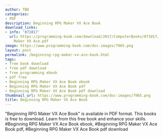 ```yaml
---
author: TBD
categories:
- PDF
description: Beginning RPG Maker VX Ace Book
download_links:
- info: '071017'
  url: https://programming-book.com/download/2017/ComputerBooks/071017/Beginning RPG
    Maker VX Ace.pdf
image: https://www.programming-book.com/doc-images/7965.png
layout: post
permalink: /beginning-rpg-maker-vx-ace-book.html
tags:
- free book download
- free pdf download
- free programming ebook
- pdf free
- Beginning RPG Maker VX Ace Book ebook
- Beginning RPG Maker VX Ace Book pdf
- Beginning RPG Maker VX Ace Book pdf download
thumbnail_url: https://www.programming-book.com/doc-images/7965.png
title: Beginning RPG Maker VX Ace Book
---
```


 
<div class="item-desc text-justify">
  "Beginning RPG Maker VX Ace Book" is available in PDF format. This books is free to download. Learn from this free book and enhance your skills.
  <br>
  #Beginning RPG Maker VX Ace Book ebook, #Beginning RPG Maker VX Ace Book pdf, #Beginning RPG Maker VX Ace Book pdf download
</div>